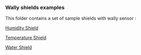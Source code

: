 ### Wally shields examples

This folder contains a set of sample shields with wally sensor :

[Humidity Shield](./HumidityShield)

[Temperature Shield](./TemperatureShield)

[Water Shield](./WaterShield)